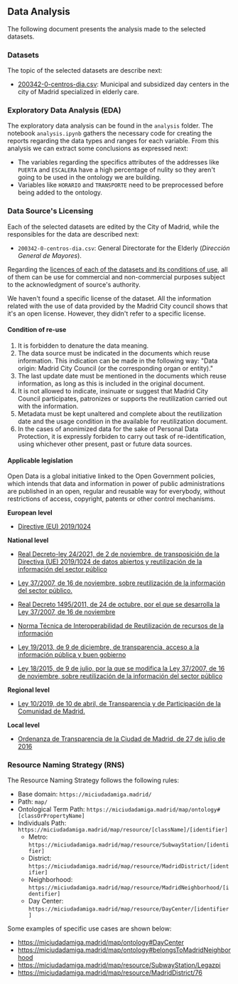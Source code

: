 ## Data Analysis
The following document presents the analysis made to the selected datasets.

### Datasets
The topic of the selected datasets are describe next:

* [200342-0-centros-dia.csv](https://datos.madrid.es/portal/site/egob/menuitem.c05c1f754a33a9fbe4b2e4b284f1a5a0/?vgnextoid=22bceca8a5a03410VgnVCM1000000b205a0aRCRD&vgnextchannel=374512b9ace9f310VgnVCM100000171f5a0aRCRD&vgnextfmt=default): Municipal and subsidized day centers in the city of Madrid specialized in elderly care.

### Exploratory Data Analysis (EDA)
The exploratory data analysis can be found in the `analysis` folder. The notebook `analysis.ipynb` gathers the necessary code for creating the reports regarding the data types and ranges for each variable. From this analysis we can extract some conclusions as expressed next:

* The variables regarding the specifics attributes of the addresses like `PUERTA` and `ESCALERA` have a high percentage of nulity so they aren't going to be used in the ontology we are building.
* Variables like `HORARIO` and `TRANSPORTE` need to be preprocessed before being added to the ontology.

### Data Source's Licensing
Each of the selected datasets are edited by the City of Madrid, while the responsibles for the data are described next:

* `200342-0-centros-dia.csv`: General Directorate for the Elderly (*Dirección General de Mayores*).

Regarding the [licences of each of the datasets and its conditions of use](https://datos.madrid.es/egob/catalogo/aviso-legal), all of them can be use for commercial and non-commercial purposes subject to the acknowledgment of source's authority.

We haven't found a specific license of the dataset. All the information related with the use of data provided by the Madrid City council shows that it's an open license. However, they didn't refer to a specific license.

#### Condition of re-use

1. It is forbidden to denature the data meaning.
2. The data source must be indicated in the documents which reuse information. This indication can be made in the following way: "Data origin: Madrid City Council (or the corresponding organ or entity)."
3. The last update date must be mentioned in the documents which reuse information, as long as this is included in the original document.
4. It is not allowed to indicate, insinuate or suggest that Madrid City Council participates, patronizes or supports the reutilization carried out with the information.
5. Metadata must be kept unaltered and complete about the reutilization date and the usage condition in the available for reutilization document. 
6. In the cases of anonimized data for the sake of Personal Data Protection, it is expressly forbiden to carry out task of re-identification, using whichever other present, past or future data sources.

#### Applicable legislation
Open Data is a global initiative linked to the Open Government policies, which intends that data and information in power of public administrations
 are published in an open, regular and reusable way for everybody, without restrictions of access, copyright, patents or other control mechanisms.

**European level**

- [Directive (EU) 2019/1024](https://eur-lex.europa.eu/legal-content/EN/TXT/?uri=CELEX%3A32019L1024)

**National level**

- [Real Decreto-ley 24/2021, de 2 de noviembre, de transposición de la Directiva (UE) 2019/1024 de datos abiertos y reutilización de la información del sector público](https://www.boe.es/diario_boe/txt.php?id=BOE-A-2021-17910)

- [Ley 37/2007, de 16 de noviembre, sobre reutilización de la información del sector público.](https://www.boe.es/buscar/act.php?id=BOE-A-2007-19814)

- [Real Decreto 1495/2011, de 24 de octubre, por el que se desarrolla la Ley 37/2007, de 16 de noviembre](https://www.boe.es/buscar/act.php?id=BOE-A-2011-17560)
- [Norma Técnica de Interoperabilidad de Reutilización de recursos de la información](https://www.boe.es/diario_boe/txt.php?id=BOE-A-2013-2380)
- [Ley 19/2013, de 9 de diciembre, de transparencia, acceso a la información pública y buen gobierno](https://www.boe.es/buscar/act.php?id=BOE-A-2013-12887)

- [Ley 18/2015, de 9 de julio, por la que se modifica la Ley 37/2007, de 16 de noviembre, sobre reutilización de la información del sector público](https://www.boe.es/buscar/doc.php?id=BOE-A-2015-7731)

**Regional level**

- [Ley 10/2019, de 10 de abril, de Transparencia y de Participación de la Comunidad de Madrid.](https://www.boe.es/buscar/act.php?id=BOE-A-2019-10102)

**Local level**

- [Ordenanza de Transparencia de la Ciudad de Madrid, de 27 de julio de 2016](https://sede.madrid.es/FrameWork/generacionPDF/ANM2016_108.pdf?idNormativa=3eabe8e52c796510VgnVCM1000001d4a900aRCRD&nombreFichero=ANM2016_108&cacheKey=163)

### Resource Naming Strategy (RNS)
The Resource Naming Strategy follows the following rules:

* Base domain: `https://miciudadamiga.madrid/`
* Path: `map/`
* Ontological Term Path: `https://miciudadamiga.madrid/map/ontology#[classOrPropertyName]`
* Individuals Path: `https://miciudadamiga.madrid/map/resource/[className]/[identifier]`
    * Metro: `https://miciudadamiga.madrid/map/resource/SubwayStation/[identifier]`
    * District: `https://miciudadamiga.madrid/map/resource/MadridDistrict/[identifier]`
    * Neighborhood: `https://miciudadamiga.madrid/map/resource/MadridNeighborhood/[identifier]`
    * Day Center: `https://miciudadamiga.madrid/map/resource/DayCenter/[identifier]`

Some examples of specific use cases are shown below:

* https://miciudadamiga.madrid/map/ontology#DayCenter
* https://miciudadamiga.madrid/map/ontology#belongsToMadridNeighborhood
* https://miciudadamiga.madrid/map/resource/SubwayStation/Legazpi
* https://miciudadamiga.madrid/map/resource/MadridDistrict/76
